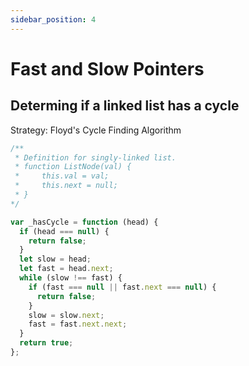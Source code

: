 ```yaml
---
sidebar_position: 4
---
```


# Fast and Slow Pointers

## Determing if a linked list has a cycle

Strategy: Floyd's Cycle Finding Algorithm

```JavaScript
/**
 * Definition for singly-linked list.
 * function ListNode(val) {
 *     this.val = val;
 *     this.next = null;
 * }
*/

var _hasCycle = function (head) {
  if (head === null) {
    return false;
  }
  let slow = head;
  let fast = head.next;
  while (slow !== fast) {
    if (fast === null || fast.next === null) {
      return false;
    }
    slow = slow.next;
    fast = fast.next.next;
  }
  return true;
};
```
